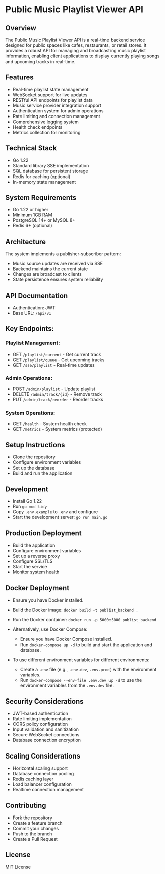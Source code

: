 # Public Music Playlist Viewer API

## Overview

The Public Music Playlist Viewer API is a real-time backend service designed for public spaces like cafes, restaurants, or retail stores. It provides a robust API for managing and broadcasting music playlist information, enabling client applications to display currently playing songs and upcoming tracks in real-time.

## Features

- Real-time playlist state management
- WebSocket support for live updates
- RESTful API endpoints for playlist data
- Music service provider integration support
- Authentication system for admin operations
- Rate limiting and connection management
- Comprehensive logging system
- Health check endpoints
- Metrics collection for monitoring

## Technical Stack

- Go 1.22
- Standard library SSE implementation
- SQL database for persistent storage
- Redis for caching (optional)
- In-memory state management

## System Requirements

- Go 1.22 or higher
- Minimum 1GB RAM
- PostgreSQL 14+ or MySQL 8+
- Redis 6+ (optional)

## Architecture

The system implements a publisher-subscriber pattern:

- Music source updates are received via SSE
- Backend maintains the current state
- Changes are broadcast to clients
- State persistence ensures system reliability

## API Documentation

- Authentication: JWT
- Base URL: `/api/v1`

## Key Endpoints:

### Playlist Management:

- GET `/playlist/current` - Get current track
- GET `/playlist/queue` - Get upcoming tracks
- GET `/sse/playlist` - Real-time updates


### Admin Operations:

- POST `/admin/playlist` - Update playlist
- DELETE `/admin/track/{id}` - Remove track
- PUT `/admin/track/reorder` - Reorder tracks


### System Operations:

- GET `/health` - System health check
- GET `/metrics` - System metrics (protected)

## Setup Instructions

- Clone the repository
- Configure environment variables
- Set up the database
- Build and run the application

## Development

- Install Go 1.22
- Run `go mod tidy`
- Copy `.env.example` to `.env` and configure
- Start the development server: `go run main.go`

## Production Deployment

- Build the application
- Configure environment variables
- Set up a reverse proxy
- Configure SSL/TLS
- Start the service
- Monitor system health

## Docker Deployment

- Ensure you have Docker installed.
- Build the Docker image: `docker build -t publist_backend .`
- Run the Docker container: `docker run -p 5000:5000 publist_backend`

- Alternatively, use Docker Compose:
  - Ensure you have Docker Compose installed.
  - Run `docker-compose up -d` to build and start the application and database.

- To use different environment variables for different environments:
  - Create a `.env` file (e.g., `.env.dev`, `.env.prod`) with the environment variables.
  - Run `docker-compose --env-file .env.dev up -d` to use the environment variables from the `.env.dev` file.

## Security Considerations

- JWT-based authentication
- Rate limiting implementation
- CORS policy configuration
- Input validation and sanitization
- Secure WebSocket connections
- Database connection encryption

## Scaling Considerations

- Horizontal scaling support
- Database connection pooling
- Redis caching layer
- Load balancer configuration
- Realtime connection management

## Contributing

- Fork the repository
- Create a feature branch
- Commit your changes
- Push to the branch
- Create a Pull Request

## License
MIT License